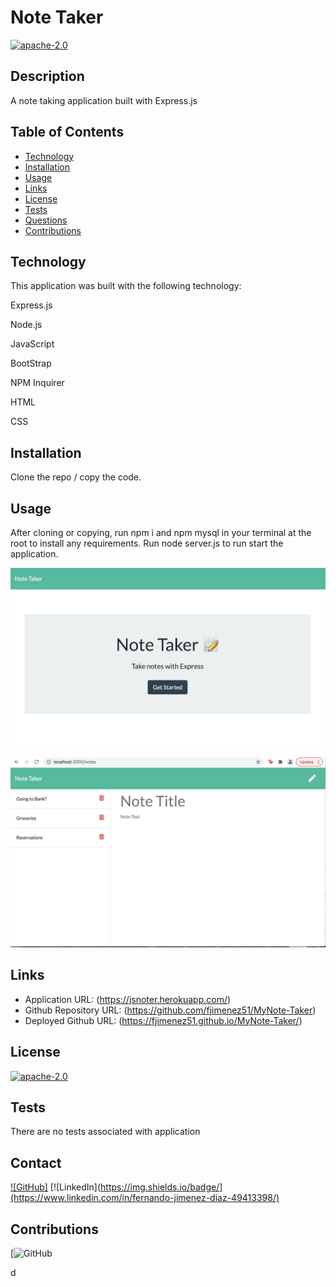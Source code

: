 
# Note Taker

[![apache-2.0](https://img.shields.io/badge/license-apache--2.0-green?style=plastic)](https://www.apache.org/licenses/LICENSE-2.0)

## Description

  A note taking application built with Express.js

## Table of Contents
  * [Technology](#technology)
  * [Installation](#installation)
  * [Usage](#usage)
  * [Links](#links)
  * [License](#license)
  * [Tests](#tests)
  * [Questions](#questions)
  * [Contributions](#contributions)
  

## Technology

  This application was built with the following technology:

  Express.js

  Node.js

  JavaScript

  BootStrap

  NPM Inquirer  

  HTML

  CSS

  
  
## Installation

  Clone the repo / copy the code.

## Usage

  After cloning or copying, run npm i and npm mysql in your terminal at the root to install any requirements. Run node server.js to run start the application. 

 
 ![screenshot](public/assets/images/note-taker1.png)
 
 ![Screenshot1](public/assets/images/note-taker2.png)
  

 ## Links
 
  * Application URL: (https://jsnoter.herokuapp.com/)
  * Github Repository URL: (https://github.com/fjimenez51/MyNote-Taker)
  * Deployed Github URL: (https://fjimenez51.github.io/MyNote-Taker/)
  

## License

  [![apache-2.0](https://img.shields.io/badge/license-apache--2.0-green?style=plastic)](https://www.apache.org/licenses/LICENSE-2.0)


## Tests

  There are no tests associated with application 

## Contact

  [![GitHub]](https://github.com/fjimenez51) 
  [![LinkedIn](https://img.shields.io/badge/](https://www.linkedin.com/in/fernando-jimenez-diaz-49413398/)

  ## Contributions

  [![GitHub](https://github.com/pat31477)
  



  
  
  
  
  d

  
  
